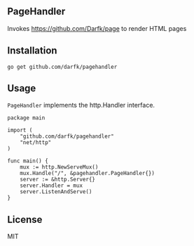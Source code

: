 ## PageHandler

Invokes https://github.com/Darfk/page to render HTML pages

## Installation

`go get github.com/darfk/pagehandler`

## Usage

`PageHandler` implements the http.Handler interface.

    package main

    import (
        "github.com/darfk/pagehandler"
        "net/http"
    )

    func main() {
		mux := http.NewServeMux()
		mux.Handle("/", &pagehandler.PageHandler{})
		server := &http.Server{}
		server.Handler = mux
		server.ListenAndServe()
    }


## License

MIT
